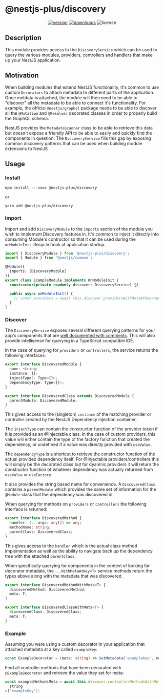 # @nestjs-plus/discovery

<p align="center">
<a href="https://www.npmjs.com/package/@nestjs-plus/discovery"><img src="https://img.shields.io/npm/v/@nestjs-plus/discovery.svg?style=flat" alt="version" /></a>
<a href="https://www.npmjs.com/package/@nestjs-plus/discovery"><img alt="downloads" src="https://img.shields.io/npm/dt/@nestjs-plus/discovery.svg?style=flat"></a>
<img alt="license" src="https://img.shields.io/npm/l/@nestjs-plus/discovery.svg">
</p>

## Description

This module provides access to the `DiscoveryService` which can be used to query the various modules, providers, controllers and handlers that make up your NestJS application.

## Motivation

When building modules that extend NestJS functionality, it's common to use custom `Decorators` to attach metadata to different parts of the application. Once metdata is attached, the module will then need to be able to "discover" all the metadata to be able to connect it's functionality. For example, the official `@nestjs/graphql` package needs to be able to discover all the `@Mutation` and `@Resolver` decorated classes in order to properly build the GraphQL schema.

NestJS provides the `MetadataScanner` class to be able to retrieve this data but doesn't expose a friendly API to be able to easily and quickly find the components in question. The `DiscoveryService` fills this gap by exposing common discovery patterns that can be used when building module extensions to NestJS

## Usage

### Install

`npm install ---save @nestjs-plus/discovery`

or

`yarn add @nestjs-plus/discovery`

### Import

Import and add `DiscoveryModule` to the `imports` section of the module you wish to implement Discovery features in. It's common to inject it directly into consuming Module's contructor so that it can be used during the `onModuleInit` lifecycle hook at application startup.

```typescript
import { DiscoveryModule } from '@nestjs-plus/discovery';
import { Module } from '@nestjs/common';

@Module({
  imports: [DiscoveryModule]
})
export class ExampleModule implements OnModuleInit {
  constructor(private readonly discover: DiscoveryService) {}

  public async onModuleInit() {
    // const providers = await this.discover.providersWithMetaAtKey<number>('metaKey')
  }
}
```

### Discover

The `DiscoveryService` exposes several different querying patterns for your app's components that are [well documented with comments](src/discovery.service.ts). This will also provide intellisense for querying in a TypeScript compatible IDE.

In the case of querying for `providers` or `controllers`, the service returns the following interfaces:

```typescript
export interface DiscoveredModule {
  name: string;
  instance: {};
  injectType?: Type<{}>;
  dependencyType: Type<{}>;
}

export interface DiscoveredClass extends DiscoveredModule {
  parentModule: DiscoveredModule;
}
```

This gives access to the (singleton) `instance` of the matching provider or controller created by the NestJS Dependency Injection container.

The `injectType` can contain the constructor function of the provider token if it is provided as an @Injectable class. In the case of custom providers, this value will either contain the type of the factory function that created the dependency, or undefined if a value was directly provided with `useValue`.

The `dependencyType` is a shortcut to retrieve the constructor function of the actual provided dependency itself. For @Injectable providers/controllers this will simply be the decorated class but for dyanmic providers it will return the constructor function of whatever dependency was actually returned from `useValue` or `useFactory`.

It also provides the string based name for convenience. A `DiscoveredClass` contains a `parentModule` which provides the same set of information for the `@Module` class that the dependency was discovered in.

When querying for methods on `providers` or `controllers` the following interface is returned:

```typescript
export interface DiscoveredMethod {
  handler: (...args: any[]) => any;
  methodName: string;
  parentClass: DiscoveredClass;
}
```

This gives access to the `handler` which is the actual class method implementation as well as the ability to navigate back up the dependency tree with the attached `parentClass`.

When specifically querying for components in the context of looking for decorator metadata, the `...WithMetaAtKey<T>` service methods return the types above along with the metadata that was discovered.

```typescript
export interface DiscoveredMethodWithMeta<T> {
  discoveredMethod: DiscoveredMethod;
  meta: T;
}

export interface DiscoveredClassWithMeta<T> {
  discoveredClass: DiscoveredClass;
  meta: T;
}
```

### Example

Assuming you were using a custom decorator in your application that attached metadata at a key called `exampleKey`:

```typescript
const ExampleDecorator = (meta: string) => SetMetadata('exampleKey', meta);
```

Find all controller methods that have been decorated with `@ExampleDecorator` and retrieve the value they set for meta:

```typescript
const exampleMethodsMeta = await this.discover.controllerMethodsWithMetaAtKey<
  string
>('exampleKey');
```
